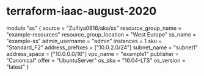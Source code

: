 # terraform-iaac-august-2020

module "ss" {
    source                  = "Zulfiya0616/aks/ss"
    resource_group_name     = "example-resources"
    resource_group_location = "West Europe"
    ss_name                 = "example-ss"
    admin_username          = "admin"
    instances               = 1
    sku                     = "Standard_F2"
    address_prefixes        = ["10.0.2.0/24"]
    subnet_name             = "subnet1"
    address_space           = ["10.0.0.0/16"]
    vpc_name                = "example1"
    publisher               = "Canonical"
    offer                   = "UbuntuServer"
    os_sku                  = "16.04-LTS"
    os_version              = "latest"
}
